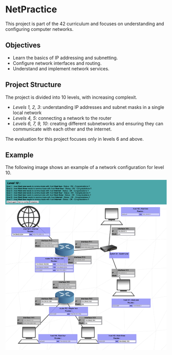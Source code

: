 # NetPractice

This project is part of the 42 curriculum and focuses on understanding and configuring computer networks.

## Objectives

- Learn the basics of IP addressing and subnetting.
- Configure network interfaces and routing.
- Understand and implement network services.

## Project Structure

The project is divided into 10 levels, with increasing complexit. 
- _Levels 1, 2, 3_: understanding IP addresses and subnet masks in a single local network
- _Levels 4, 5_: connecting a network to the router
- _Levels 6, 7, 9, 10_: creating different subnetworks and ensuring they can communicate with each other and the internet.

The evaluation for this project focuses only in levels 6 and above.

## Example

The following image shows an example of a network configuration for level 10.
<div align="center">
	<img src="../../.utils/media/NetPractice.png" alt="NetPractice example">
</div>